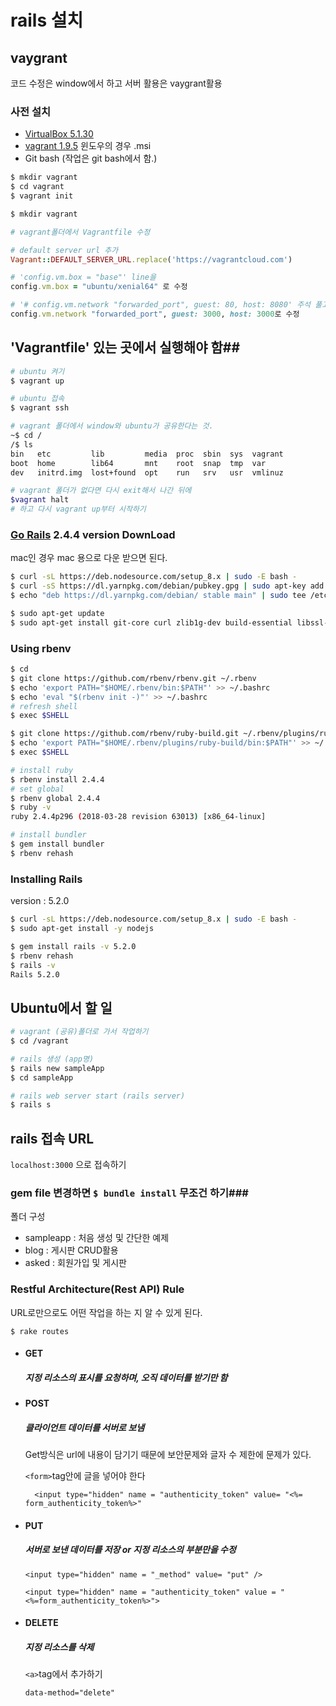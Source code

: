 # rails 설치

## vaygrant

코드 수정은 window에서 하고 서버 활용은 vaygrant활용



### 사전 설치

- [VirtualBox 5.1.30](https://www.virtualbox.org/wiki/Download_Old_Builds_5_1)
- [vagrant 1.9.5](https://releases.hashicorp.com/vagrant/) 
  윈도우의 경우 .msi
- Git bash (작업은 git bash에서 함.)

```bash
$ mkdir vagrant
$ cd vagrant
$ vagrant init

$ mkdir vagrant
```

```ruby
# vagrant폴더에서 Vagrantfile 수정

# default server url 추가
Vagrant::DEFAULT_SERVER_URL.replace('https://vagrantcloud.com') 

# 'config.vm.box = "base"' line을
config.vm.box = "ubuntu/xenial64" 로 수정

# '# config.vm.network "forwarded_port", guest: 80, host: 8080' 주석 풀고
config.vm.network "forwarded_port", guest: 3000, host: 3000로 수정
```



## 'Vagrantfile' 있는 곳에서 실행해야 함##

```bash
# ubuntu 켜기
$ vagrant up

# ubuntu 접속
$ vagrant ssh
```



```bash
# vagrant 폴더에서 window와 ubuntu가 공유한다는 것.
~$ cd /
/$ ls
bin   etc         lib         media  proc  sbin  sys  vagrant
boot  home        lib64       mnt    root  snap  tmp  var
dev   initrd.img  lost+found  opt    run   srv   usr  vmlinuz

# vagrant 폴더가 없다면 다시 exit해서 나간 뒤에 
$vagrant halt
# 하고 다시 vagrant up부터 시작하기
```



### [Go Rails](https://gorails.com/setup/ubuntu/16.04) 2.4.4 version DownLoad

mac인 경우 mac 용으로 다운 받으면 된다.

```bash
$ curl -sL https://deb.nodesource.com/setup_8.x | sudo -E bash -
$ curl -sS https://dl.yarnpkg.com/debian/pubkey.gpg | sudo apt-key add -
$ echo "deb https://dl.yarnpkg.com/debian/ stable main" | sudo tee /etc/apt/sources.list.d/yarn.list

$ sudo apt-get update
$ sudo apt-get install git-core curl zlib1g-dev build-essential libssl-dev libreadline-dev libyaml-dev libsqlite3-dev sqlite3 libxml2-dev libxslt1-dev libcurl4-openssl-dev software-properties-common libffi-dev nodejs yarn
```



### Using rbenv

```bash
$ cd
$ git clone https://github.com/rbenv/rbenv.git ~/.rbenv
$ echo 'export PATH="$HOME/.rbenv/bin:$PATH"' >> ~/.bashrc
$ echo 'eval "$(rbenv init -)"' >> ~/.bashrc
# refresh shell 
$ exec $SHELL

$ git clone https://github.com/rbenv/ruby-build.git ~/.rbenv/plugins/ruby-build
$ echo 'export PATH="$HOME/.rbenv/plugins/ruby-build/bin:$PATH"' >> ~/.bashrc
$ exec $SHELL

# install ruby
$ rbenv install 2.4.4
# set global
$ rbenv global 2.4.4
$ ruby -v
ruby 2.4.4p296 (2018-03-28 revision 63013) [x86_64-linux]

# install bundler
$ gem install bundler
$ rbenv rehash
```



### Installing Rails

version : 5.2.0

```bash
$ curl -sL https://deb.nodesource.com/setup_8.x | sudo -E bash -
$ sudo apt-get install -y nodejs

$ gem install rails -v 5.2.0
$ rbenv rehash
$ rails -v
Rails 5.2.0
```



## Ubuntu에서 할 일

```bash
# vagrant (공유)폴더로 가서 작업하기
$ cd /vagrant

# rails 생성 (app명)
$ rails new sampleApp
$ cd sampleApp

# rails web server start (rails server)
$ rails s
```



## rails 접속 URL

`localhost:3000` 으로 접속하기



### gem file 변경하면 `$ bundle install` 무조건 하기###



폴더 구성

- sampleapp : 처음 생성 및 간단한 예제
- blog : 게시판 CRUD활용
- asked : 회원가입 및 게시판



### Restful Architecture(Rest API) Rule

URL로만으로도 어떤 작업을 하는 지 알 수 있게 된다.

`$ rake routes`



- #### GET

  ##### 지정 리소스의 표시를 요청하며, 오직 데이터를 받기만 함

- #### POST

  ##### 클라이언트 데이터를 서버로 보냄

  Get방식은 url에 내용이 담기기 때문에 보안문제와 글자 수 제한에 문제가 있다.

  `<form>`tag안에 글을 넣어야 한다

  `  <input type="hidden" name = "authenticity_token" value= "<%= form_authenticity_token%>"`

- #### PUT

  ##### 서버로 보낸 데이터를 저장 or 지정 리소스의 부분만을 수정

  `<input type="hidden" name = "_method" value= "put" />`

  `<input type="hidden" name = "authenticity_token" value = "<%=form_authenticity_token%>">`

- #### DELETE

  ##### 지정 리소스를 삭제

  `<a>`tag에서 추가하기

  `data-method="delete"`